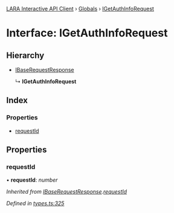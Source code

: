 [LARA Interactive API Client](../README.md) › [Globals](../globals.md) › [IGetAuthInfoRequest](igetauthinforequest.md)

# Interface: IGetAuthInfoRequest

## Hierarchy

* [IBaseRequestResponse](ibaserequestresponse.md)

  ↳ **IGetAuthInfoRequest**

## Index

### Properties

* [requestId](igetauthinforequest.md#requestid)

## Properties

###  requestId

• **requestId**: *number*

*Inherited from [IBaseRequestResponse](ibaserequestresponse.md).[requestId](ibaserequestresponse.md#requestid)*

*Defined in [types.ts:325](../../../lara-typescript/src/interactive-api-client/types.ts#L325)*
